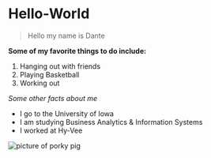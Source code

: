 # Hello-World
> Hello my name is Dante

**Some of my favorite things to do include:**
1. Hanging out with friends
2. Playing Basketball
3. Working out

*Some other facts about me*
- I go to the University of Iowa
- I am studying Business Analytics & Information Systems
- I worked at Hy-Vee

![picture of porky pig](https://www.bing.com/images/search?view=detailV2&ccid=ZxS%2bpAqN&id=E95AAC7DCF0F99365384C33D443A246AE9188E81&thid=OIP.ZxS-pAqNEHeeEvFboT0-MAHaHa&mediaurl=https%3a%2f%2fi5.walmartimages.com%2fasr%2f91d9cd95-d3e2-44a9-aab4-56ed31fd612d.6d67bce50c9583bfe00d13dd38d06cd3.jpeg%3fodnWidth%3d1000%26odnHeight%3d1000%26odnBg%3dffffff&cdnurl=https%3a%2f%2fth.bing.com%2fth%2fid%2fR.6714bea40a8d10779e12f15ba13d3e30%3frik%3dgY4Y6WokOkQ9ww%26pid%3dImgRaw%26r%3d0&exph=1000&expw=1000&q=thats+all+folks+porky+pig&simid=608046844234046923&FORM=IRPRST&ck=27767FA4ADA2196C33E5703FDDBD1127&selectedIndex=1&ajaxhist=0&ajaxserp=0)
